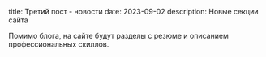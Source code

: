 title: Третий пост - новости
date: 2023-09-02
description: Новые секции сайта

Помимо блога, на сайте будут разделы с резюме и описанием профессиональных скиллов.

